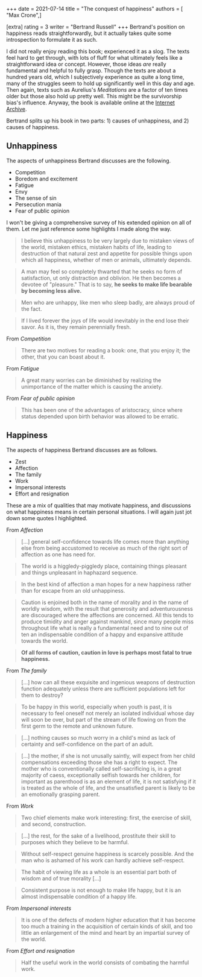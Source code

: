 +++
date = 2021-07-14
title = "The conquest of happiness"
authors = [ "Max Crone",]

[extra]
rating = 3
writer = "Bertrand Russell"
+++
Bertrand's position on happiness reads straightforwardly, but it actually takes quite some introspection to formulate it as such.
<!-- more -->
I did not really enjoy reading this book; experienced it as a slog.
The texts feel hard to get through, with lots of fluff for what ultimately feels like a straightforward idea or concept.
However, those ideas *are* really fundamental and helpful to fully grasp.
Though the texts are about a hundred years old, which I subjectively experience as quite a long time, many of the struggles seem to hold up significantly well in this day and age.
Then again, texts such as Aurelius's *Meditations* are a factor of ten times older but those also hold up pretty well.
This might be the survivorship bias's influence.
Anyway, the book is available online at the [Internet Archive](https://archive.org/details/in.ernet.dli.2015.222834).

Bertrand splits up his book in two parts: 1) causes of unhappiness, and 2) causes of happiness.

## Unhappiness

The aspects of unhappiness Bertrand discusses are the following.

- Competition
- Boredom and excitement
- Fatigue
- Envy
- The sense of sin
- Persecution mania
- Fear of public opinion

I won't be giving a comprehensive survey of his extended opinion on all of them.
Let me just reference some highlights I made along the way.

> I believe this unhappiness to be very largely due to mistaken views of the world, mistaken ethics, mistaken habits of life, leading to destruction of that natural zest and appetite for possible things upon which all happiness, whether of men or animals, ultimately depends.

> A man may feel so completely thwarted that he seeks no form of satisfaction, ut only distraction and oblivion.
> He then becomes a devotee of "pleasure." That is to say, **he seeks to make life bearable by becoming less alive.**

> Men who are unhappy, like men who sleep badly, are always proud of the fact.

> If I lived forever the joys of life would inevitably in the end lose their savor. As it is, they remain perennially fresh.

From *Competition*

> There are two motives for reading a book: one, that you enjoy it; the other, that you can boast about it.

From *Fatigue*

> A great many worries can be diminished by realizing the unimportance of the matter which is causing the anxiety.

From *Fear of public opinion*

> This has been one of the advantages of aristocracy, since where status depended upon birth behavior was allowed to be erratic.

## Happiness

The aspects of happiness Bertrand discusses are as follows.

- Zest
- Affection
- The family
- Work
- Impersonal interests
- Effort and resignation

These are a mix of qualities that may motivate happiness, and discussions on what happiness means in certain personal situations.
I will again just jot down some quotes I highlighted.

From *Affection*

> [...] general self-confidence towards life comes more than anything else from being accustomed to receive as much of the right sort of affection as one has need for.

> The world is a higgledy-piggledy place, containing things pleasant and things unpleasant in haphazard sequence.

> In the best kind of affection a man hopes for a new happiness rather than for escape from an old unhappiness.

> Caution is enjoined both in the name of morality and in the name of worldly wisdom, with the result that generosity and adventurousness are discouraged where the affections are concerned.
> All this tends to produce timidity and anger against mankind, since many people miss throughout life what is really a fundamental need and to nine out of ten an indispensable condition of a happy and expansive attitude towards the world.

> **Of all forms of caution, caution in love is perhaps most fatal to true happiness.**

From *The family*

> [...] how can all these exquisite and ingenious weapons of destruction function adequately unless there are sufficient populations left for them to destroy?

> To be happy in this world, especially when youth is past, it is necessary to feel oneself not merely an isolated individual whose day will soon be over, but part of the stream of life flowing on from the first germ to the remote and unknown future.

> [...] nothing causes so much worry in a child's mind as lack of certainty and self-confidence on the part of an adult.

> [...] the mother, if she is not unusally saintly, will expect from her child compensations exceeding those she has a right to expect.
> The mother who is conventionally called self-sacrificing is, in a great majority of caess, exceptionally selfish towards her children, for important as parenthood is as an element of life, it is not satisfying if it is treated as the whole of life, and the unsatisfied parent is likely to be an emotionally grasping parent.

From *Work*

> Two chief elements make work interesting: first, the exercise of skill, and second, construction.

> [...] the rest, for the sake of a livelihood, prostitute their skill to purposes which they believe to be harmful.

> Without self-respect genuine happiness is scarcely possible.
> And the man who is ashamed of his work can hardly achieve self-respect.

> The habit of viewing life as a whole is an essential part both of wisdom and of true morality [...]

> Consistent purpose is not enough to make life happy, but it is an almost indispensable condition of a happy life.

From *Impersonal interests*

> It is one of the defects of modern higher education that it has become too much a training in the acquisition of certain kinds of skill, and too little an enlargement of the mind and heart by an impartial survey of the world.

From *Effort and resignation*

> Half the useful work in the world consists of combating the harmful work.
